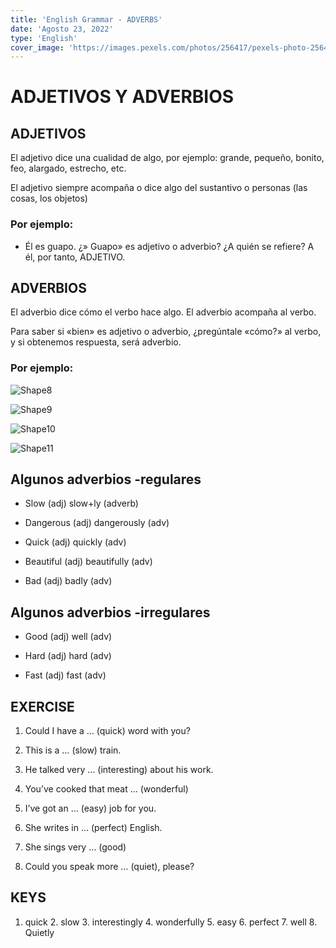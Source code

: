 ```yaml
---
title: 'English Grammar - ADVERBS'
date: 'Agosto 23, 2022'
type: 'English'
cover_image: 'https://images.pexels.com/photos/256417/pexels-photo-256417.jpeg'
---
```

# ADJETIVOS Y ADVERBIOS

## ADJETIVOS

El adjetivo dice una cualidad de algo, por ejemplo: grande, pequeño, bonito, feo, alargado, estrecho, etc.

El adjetivo siempre acompaña o dice algo del sustantivo o personas (las cosas, los objetos)

### Por ejemplo:

* Él es guapo. ¿» Guapo» es adjetivo o adverbio? ¿A quién se refiere? A él, por tanto, ADJETIVO.

## ADVERBIOS

El adverbio dice cómo el verbo hace algo. El adverbio acompaña al verbo.

Para saber si «bien» es adjetivo o adverbio, ¿pregúntale «cómo?» al verbo, y si obtenemos respuesta, será adverbio.

### Por ejemplo:

![Shape8](html_99bac218b8f8b0f.gif)

![Shape9](html_d5dd85511c150fe7.gif)

![Shape10](html_660202a14a6f2ac9.gif)

![Shape11](html_87b5f2999c6342cf.gif)

## Algunos adverbios -regulares

* Slow (adj) slow+ly (adverb)

* Dangerous (adj) dangerously (adv)

* Quick (adj) quickly (adv)

* Beautiful (adj) beautifully (adv)

* Bad (adj) badly (adv)

## Algunos adverbios -irregulares

* Good (adj) well (adv)

* Hard (adj) hard (adv)

* Fast (adj) fast (adv)

## EXERCISE

1. Could I have a … (quick) word with you?

2. This is a … (slow) train.

3. He talked very … (interesting) about his work.

4. You’ve cooked that meat … (wonderful)

5. I’ve got an … (easy) job for you.

6. She writes in … (perfect) English.

7. She sings very … (good)

8. Could you speak more … (quiet), please?

## KEYS

1. quick 2\. slow 3\. interestingly 4\. wonderfully 5\. easy 6\. perfect 7\. well 8\. Quietly
